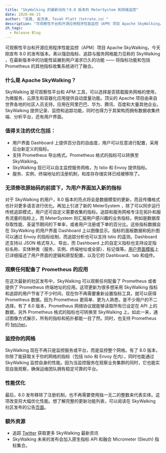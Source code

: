 ```yaml
---
title: "SkyWalking 的最新动向？8.0 版本的 MeterSystem 和网格监控"
date: 2020-06-15
author: "吴晟, 高洪涛, Tevah Platt（tetrate.io）"
description: "可观察性平台和开源应用程序性能监控（APM）项目 Apache SkyWalking，今天刚宣布 8.0 的发布版本。素以强劲指标、追踪与服务网格能力见称的 SkyWalking ，在最新版本中的功能性延展到用户渴求已久的功能 —— 将指标功能和包括 Prometheus 的其他指标收集系统进行了融合。"
zh_tags:
  - Release Blog
---
```


可观察性平台和开源应用程序性能监控（APM）项目 Apache SkyWalking，今天刚宣布 8.0 的发布版本。素以强劲指标、追踪与服务网格能力见称的 SkyWalking ，在最新版本中的功能性延展到用户渴求已久的功能 —— 将指标功能和包括 Prometheus 的其他指标收集系统进行了融合。

### 什么是 Apache SkyWalking？

SkyWalking 是可观察性平台和 APM 工具，可以选择是否搭载服务网格的使用，为微服务、云原生和容器化应用提供自动度量功能。顶尖的 Apache 项目由来自世界各地的社区人员支持，应用在阿里巴巴、华为、腾讯、百度和大量其他企业。SkyWalking 提供记录、监控和追踪功能，同时也得力于其架构而拥有数据收集终端、分析平台，还有用户界面。

### 值得关注的优化包括：

- 用户界面 Dashboard 上提供百分百的自由度，用户可以任意进行配置，采用后台新定义的指标。
- 支持 Prometheus 导出格式。Prometheus 格式的指标可以转换至 SkyWalking。
- SkyWalking 现已可以自主监控服务网格，为 Istio 和 Envoy 提供指标。
- 服务、实例、终端地址的注册机制，和库存存储实体已经被移除了。

### 无须修改原始码的前提下，为用户界面加入新的指标

对于 SkyWalking 的用户，8.0 版本的亮点将会是数据模型的更新，而且传播格式也针对更多语言进行优化。再加上引进了新的 MeterSystem ，除了可以同步运行传统追踪模式，用户还可自定义需要收集的指标。追踪和服务网格专注在拓扑和服务流量的指标上，而 MeterSystem 则汇报用户感兴趣的业务指标，例如是数据库存取性能、圣诞节期间的下单率，或者用户注册或下单的百分比。这些指标数据会在 SkyWalking 的用户界面 Dashboard 上以图像显示。指标的面板数据和拓扑图可以通过 Envoy 的指标绘制，而追踪分析也可以支持 Istio 的遥测。Dashboard 还支持以 JSON 格式导入、导出，而 Dashboard 上的自定义指标也支持设定指标名称、实体种类（服务、实例、终端地址或全部）、标记值等。[用户界面模板](https://ibaotu.com/tupian/yonghujiemian.html)上已详细描述了用户界面的逻辑和原型配置，以及它的 Dashboard、tab 和组件。

### 观察任何配备了 Prometheus 的应用

在这次最新的社区发布中，SkyWalking 可以观察任何配备了 Prometheus 或者提供了 Prometheus 终端地址的应用。这项更新为很多想采用 SkyWalking 指标和追踪的用户节省了不少时间，现在你不再需要重新设置指标工具，就可以获得 Prometheus 数据。因为 Prometheus 更简单、更为人熟悉，是不少用户的不二选择。有了 8.0 版本，Prometheus 网络协议就能够读取所有已设定在 API 上的数据，另外 Prometheus 格式的指标也可转换至 SkyWalking 上。如此一来，通过图像方式展示，所有的指标和拓扑都能一目了然。同时，也支持 Prometheus 的 [fetcher](https://github.com/apache/skywalking/blob/master/docs/en/setup/backend/backend-fetcher.md)。

### 监控你的网格

SkyWalking 现在不再只是监控服务或平台，而是监控整个网格。有了 8.0 版本，你除了能获取关于你的网格的指标（包括 Istio 和 Envoy 在内），同时也能通过 SkyWalking 监控自身的性能。因为当监控服务在观察业务集群的同时，它也能实现自我观察，确保运维团队拥有稳定可靠的平台。

### 性能优化

最后，8.0 发布移除了注册机制，也不再需要使用独一无二的整数来代表实体。这项改变将大幅优化性能。想了解完整的更新功能列表，可以阅读在 SkyWalking 社区发布的公告[页面](https://baike.baidu.com/item/页面)。

### 额外资源

- 追踪 [Twitter](https://twitter.com/ASFSkyWalking) 获取更多 SkyWalking 最新资讯
- SkyWalking 未来的发布会加入原生指标 API 和融合 Micrometer (Sleuth) 指标集合。
